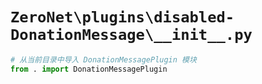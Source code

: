 # `ZeroNet\plugins\disabled-DonationMessage\__init__.py`

```py
# 从当前目录中导入 DonationMessagePlugin 模块
from . import DonationMessagePlugin
```